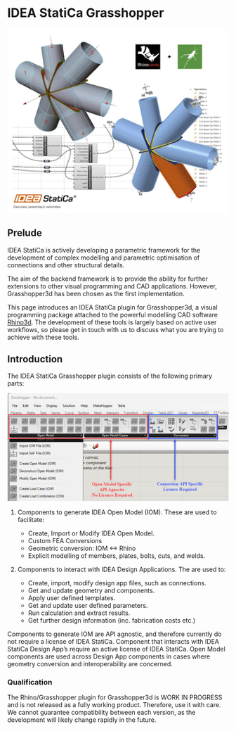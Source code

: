 # IDEA StatiCa Grasshopper

![preview image](images/grasshopper_welcome.jpg)

## Prelude
IDEA StatiCa is actively developing a parametric framework for the development of complex modelling and parametric optimisation of connections and other structural details. 

The aim of the backend framework is to provide the ability for further extensions to other visual programming and CAD applications. However, Grasshopper3d has been chosen as the first implementation.

This page introduces an IDEA StatiCa plugin for Grasshopper3d, a visual programming package attached to the powerful modelling CAD software [Rhino3d](https://www.rhino3d.com/). The development of these tools is largely based on active user workflows, so please get in touch with us to discuss what you are trying to achieve with these tools. 

## Introduction

The IDEA StatiCa Grasshopper plugin consists of the following primary parts: 

![Component overview](images/grasshopper_iom_api_components.png)

1.	Components to generate IDEA Open Model (IOM). These are used to facilitate:
    * Create, Import or Modify IDEA Open Model.
    * Custom FEA Conversions
    * Geometric conversion: IOM <-> Rhino
    * Explicit modelling of members, plates, bolts, cuts, and welds.

2.	Components to interact with IDEA Design Applications. The are used to:
    * Create, import, modify design app files, such as connections.
    * Get and update geometry and components.
    * Apply user defined templates.
    * Get and update user defined parameters.
    * Run calculation and extract results.
    * Get further design information (inc. fabrication costs etc.)

Components to generate IOM are API agnostic, and therefore currently do not require a license of IDEA StatiCa.  Component that interacts with IDEA StatiCa Design App’s require an active license of IDEA StatiCa. 
Open Model components are used across Design App components in cases where geometry conversion and interoperability are concerned. 

### Qualification

The Rhino/Grasshopper plugin for Grasshopper3d is WORK IN PROGRESS and is not released as a fully working product. Therefore, use it with care. We cannot guarantee compatibility between each version, as the development will likely change rapidly in the future. 
